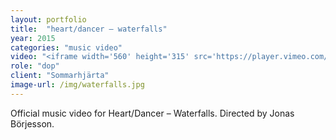 ```yaml
---
layout: portfolio
title:  "heart/dancer — waterfalls"
year: 2015
categories: "music video"
video: "<iframe width='560' height='315' src='https://player.vimeo.com/video/98261168' frameborder='0' allowfullscreen></iframe>"
role: "dop"
client: "Sommarhjärta"
image-url: /img/waterfalls.jpg
---
```


Official music video for Heart/Dancer – Waterfalls. Directed by Jonas Börjesson.
